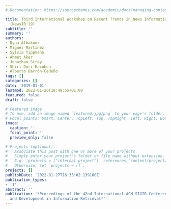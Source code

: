 ```yaml
---
# Documentation: https://sourcethemes.com/academic/docs/managing-content/

title: Third International Workshop on Recent Trends in News Information Retrieval
  (NewsIR'19)
subtitle: ''
summary: ''
authors:
- Dyaa Albakour
- Miguel Martinez
- Sylvia Tippmann
- Ahmet Aker
- Jonathan Stray
- Shiri Dori-Hacohen
- Alberto Barrón-Cedeño
tags: []
categories: []
date: '2019-01-01'
lastmod: 2022-01-26T18:49:55+01:00
featured: false
draft: false

# Featured image
# To use, add an image named `featured.jpg/png` to your page's folder.
# Focal points: Smart, Center, TopLeft, Top, TopRight, Left, Right, BottomLeft, Bottom, BottomRight.
image:
  caption: ''
  focal_point: ''
  preview_only: false

# Projects (optional).
#   Associate this post with one or more of your projects.
#   Simply enter your project's folder or file name without extension.
#   E.g. `projects = ["internal-project"]` references `content/project/deep-learning/index.md`.
#   Otherwise, set `projects = []`.
projects: []
publishDate: '2022-01-27T16:35:02.139160Z'
publication_types:
- '1'
abstract: ''
publication: '*Proceedings of the 42nd International ACM SIGIR Conference on Research
  and Development in Information Retrieval*'
---
```

